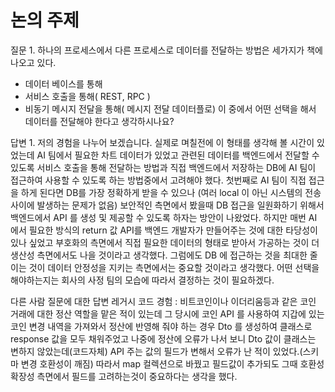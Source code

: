 # 논의 주제 

질문 1.
하나의 프로세스에서 다른 프로세스로 데이터를 전달하는 방법은 세가지가 책에 나오고 있다.
- 데이터 베이스를 통해 
- 서비스 호출을 통해( REST, RPC )
- 비동기 메시지 전달을 통해( 메시지 전달 데이터플로)
이 중에서 어떤 선택을 해서 데이터를 전달해야 한다고 생각하시나요? 

답변 1.
저의 경험을 나누어 보겠습니다.
실제로 며칠전에 이 형태를 생각해 볼 시간이 있었는데 AI 팀에서 필요한 차트 데이터가 있었고
관련된 데이터를 백엔드에서 전달할 수 있도록 서비스 호출을 통해 전달하는 방법과 직접 백엔드에서 저장하는 DB에 AI 팀이 접근하여 
사용할 수 있도록 하는 방법중에서 고려해야 했다. 
첫번째로 AI 팀이 직접 접근을 하게 된다면 DB를 가장 정확하게 받을 수 있으나 (여러 local 이 아닌 시스템의 전송사이에 발생하는 문제가 없음) 보안적인 측면에서
봤을때 DB 접근을 일원화하기 위해서 백엔드에서 API 를 생성 및 제공할 수 있도록 하자는 방안이 나왔었다.
하지만 매번 AI 에서 필요한 방식의 return 값 API를 백엔드 개발자가 만들어주는 것에 대한 타당성이 있나 싶었고 부호화의 측면에서 
직접 필요한 데이터의 형태로 받아서 가공하는 것이 더 생산성 측면에서도 나을 것이라고 생각했다. 
그럼에도 DB 에 접근하는 것을 최대한 줄이는 것이 데이터 안정성을 지키는 측면에서는 중요할 것이라고 생각했다.
어떤 선택을 해야하는지는 회사의 사정 팀의 모습에 따라서 결정하는 것이 필요하겠다. 






다른 사람 질문에 대한 답변 
레거시 코드 경험 : 비트코인이나 이더리움등과 같은 코인 거래에 대한 정산 역할을 맡은 적이 있는데 그 당시에 코인 API 를 사용하여 지갑에 있는 
코인 변경 내역을 가져와서 정산에 반영해 줘야 하는 경우 
Dto 를 생성하여 클래스로 response 값을 모두 채워주었고 나중에 정산에 오류가 나서 보니 Dto 값이
클래스는 변하지 않았는데(코드자체) API 주는 값의 필드가 변해서 오류가 난 적이 있었다.(스키마 변경 호환성이 깨짐) 따라서 map 컬렉션으로 바꿨고 필드값이 추가되도 
그때 호환성 확장성 측면에서 필드를 고려하는것이 중요하다는 생각을 했다. 



